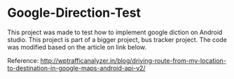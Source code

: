 # Google-Direction-Test

This project was made to test how to implement google diction on Android studio. 
This project is part of a bigger project, bus tracker project. 
The code was modified based on the article on link below. 

Reference: http://wptrafficanalyzer.in/blog/driving-route-from-my-location-to-destination-in-google-maps-android-api-v2/
